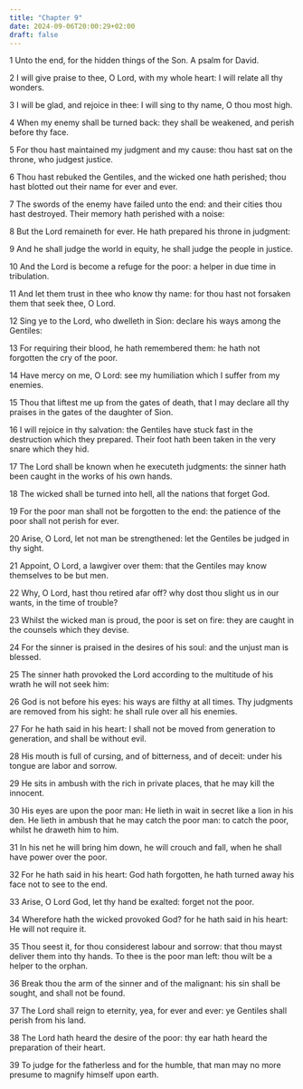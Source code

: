 ```yaml
---
title: "Chapter 9"
date: 2024-09-06T20:00:29+02:00
draft: false
---
```



1 Unto the end, for the hidden things of the Son. A psalm for David.

2 I will give praise to thee, O Lord, with my whole heart: I will relate all thy wonders.

3 I will be glad, and rejoice in thee: I will sing to thy name, O thou most high.

4 When my enemy shall be turned back: they shall be weakened, and perish before thy face.

5 For thou hast maintained my judgment and my cause: thou hast sat on the throne, who judgest justice.

6 Thou hast rebuked the Gentiles, and the wicked one hath perished; thou hast blotted out their name for ever and ever.

7 The swords of the enemy have failed unto the end: and their cities thou hast destroyed. Their memory hath perished with a noise:

8 But the Lord remaineth for ever. He hath prepared his throne in judgment:

9 And he shall judge the world in equity, he shall judge the people in justice.

10 And the Lord is become a refuge for the poor: a helper in due time in tribulation.

11 And let them trust in thee who know thy name: for thou hast not forsaken them that seek thee, O Lord.

12 Sing ye to the Lord, who dwelleth in Sion: declare his ways among the Gentiles:

13 For requiring their blood, he hath remembered them: he hath not forgotten the cry of the poor.

14 Have mercy on me, O Lord: see my humiliation which I suffer from my enemies.

15 Thou that liftest me up from the gates of death, that I may declare all thy praises in the gates of the daughter of Sion.

16 I will rejoice in thy salvation: the Gentiles have stuck fast in the destruction which they prepared. Their foot hath been taken in the very snare which they hid.

17 The Lord shall be known when he executeth judgments: the sinner hath been caught in the works of his own hands.

18 The wicked shall be turned into hell, all the nations that forget God.

19 For the poor man shall not be forgotten to the end: the patience of the poor shall not perish for ever.

20 Arise, O Lord, let not man be strengthened: let the Gentiles be judged in thy sight.

21 Appoint, O Lord, a lawgiver over them: that the Gentiles may know themselves to be but men.

22 Why, O Lord, hast thou retired afar off? why dost thou slight us in our wants, in the time of trouble?

23 Whilst the wicked man is proud, the poor is set on fire: they are caught in the counsels which they devise.

24 For the sinner is praised in the desires of his soul: and the unjust man is blessed.

25 The sinner hath provoked the Lord according to the multitude of his wrath he will not seek him:

26 God is not before his eyes: his ways are filthy at all times. Thy judgments are removed from his sight: he shall rule over all his enemies.

27 For he hath said in his heart: I shall not be moved from generation to generation, and shall be without evil.

28 His mouth is full of cursing, and of bitterness, and of deceit: under his tongue are labor and sorrow.

29 He sits in ambush with the rich in private places, that he may kill the innocent.

30 His eyes are upon the poor man: He lieth in wait in secret like a lion in his den. He lieth in ambush that he may catch the poor man: to catch the poor, whilst he draweth him to him.

31 In his net he will bring him down, he will crouch and fall, when he shall have power over the poor.

32 For he hath said in his heart: God hath forgotten, he hath turned away his face not to see to the end.

33 Arise, O Lord God, let thy hand be exalted: forget not the poor.

34 Wherefore hath the wicked provoked God? for he hath said in his heart: He will not require it.

35 Thou seest it, for thou considerest labour and sorrow: that thou mayst deliver them into thy hands. To thee is the poor man left: thou wilt be a helper to the orphan.

36 Break thou the arm of the sinner and of the malignant: his sin shall be sought, and shall not be found.

37 The Lord shall reign to eternity, yea, for ever and ever: ye Gentiles shall perish from his land.

38 The Lord hath heard the desire of the poor: thy ear hath heard the preparation of their heart.

39 To judge for the fatherless and for the humble, that man may no more presume to magnify himself upon earth.

